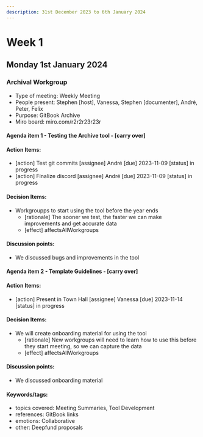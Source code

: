 ```yaml
---
description: 31st December 2023 to 6th January 2024
---
```


# Week 1

## Monday 1st January 2024

### Archival Workgroup

- Type of meeting: Weekly Meeting
- People present: Stephen [host], Vanessa, Stephen [documenter], André, Peter, Felix
- Purpose: GitBook Archive
- Miro board: miro.com/r2r2r23r23r

#### Agenda item 1 - Testing the Archive tool - [carry over]

#### Action Items:
- [action] Test git commits [assignee] André [due] 2023-11-09 [status] in progress
- [action] Finalize discord [assignee] André [due] 2023-11-09 [status] in progress

#### Decision Items:
- Workgroupps to start using the tool before the year ends
  - [rationale] The sooner we test, the faster we can make improvements and get accurate data
  - [effect] affectsAllWorkgroups

#### Discussion points:
- We discussed bugs and improvements in the tool

#### Agenda item 2 - Template Guidelines - [carry over]

#### Action Items:
- [action] Present in Town Hall [assignee] Vanessa [due] 2023-11-14 [status] in progress

#### Decision Items:
- We will create onboarding material for using the tool
  - [rationale] New workgroups will need to learn how to use this before they start meeting, so we can capture the data
  - [effect] affectsAllWorkgroups

#### Discussion points:
- We discussed onboarding material

#### Keywords/tags:
- topics covered: Meeting Summaries, Tool Development
- references: GitBook links
- emotions: Collaborative
- other: Deepfund proposals